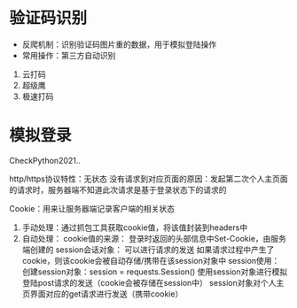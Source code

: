 # 验证码识别
- 反爬机制：识别验证码图片重的数据，用于模拟登陆操作
- 常用操作：第三方自动识别
1. 云打码
2. 超级鹰
3. 极速打码

# 模拟登录
CheckPython2021..

http/https协议特性：无状态
没有请求到对应页面的原因：发起第二次个人主页面的请求时，服务器端不知道此次请求是基于登录状态下的请求的

Cookie：用来让服务器端记录客户端的相关状态
1. 手动处理：通过抓包工具获取cookie值，将该值封装到headers中
2. 自动处理：
    cookie值的来源：
        登录时返回的头部信息中Set-Cookie，由服务端创建的
    session会话对象：
        可以进行请求的发送
        如果请求过程中产生了cookie，则该cookie会被自动存储/携带在该session对象中
    session使用：
        创建session对象：session = requests.Session()
        使用session对象进行模拟登陆post请求的发送（cookie会被存储在session中）
        session对象对个人主页界面对应的get请求进行发送（携带cookie）